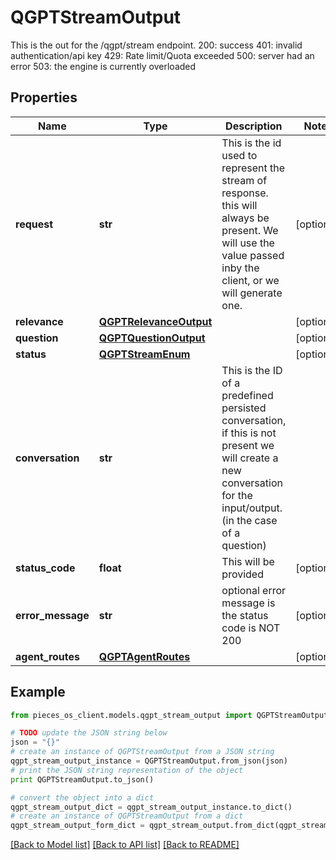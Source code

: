 # QGPTStreamOutput

This is the out for the /qgpt/stream endpoint.  200: success 401: invalid authentication/api key 429: Rate limit/Quota exceeded 500: server had an error 503: the engine is currently overloaded

## Properties
Name | Type | Description | Notes
------------ | ------------- | ------------- | -------------
**request** | **str** | This is the id used to represent the stream of response. this will always be present. We will use the value passed inby the client, or we will generate one. | [optional] 
**relevance** | [**QGPTRelevanceOutput**](QGPTRelevanceOutput.md) |  | [optional] 
**question** | [**QGPTQuestionOutput**](QGPTQuestionOutput.md) |  | [optional] 
**status** | [**QGPTStreamEnum**](QGPTStreamEnum.md) |  | [optional] 
**conversation** | **str** | This is the ID of a predefined persisted conversation, if this is not present we will create a new conversation for the input/output.(in the case of a question) | 
**status_code** | **float** | This will be provided | [optional] 
**error_message** | **str** | optional error message is the status code is NOT 200 | [optional] 
**agent_routes** | [**QGPTAgentRoutes**](QGPTAgentRoutes.md) |  | [optional] 

## Example

```python
from pieces_os_client.models.qgpt_stream_output import QGPTStreamOutput

# TODO update the JSON string below
json = "{}"
# create an instance of QGPTStreamOutput from a JSON string
qgpt_stream_output_instance = QGPTStreamOutput.from_json(json)
# print the JSON string representation of the object
print QGPTStreamOutput.to_json()

# convert the object into a dict
qgpt_stream_output_dict = qgpt_stream_output_instance.to_dict()
# create an instance of QGPTStreamOutput from a dict
qgpt_stream_output_form_dict = qgpt_stream_output.from_dict(qgpt_stream_output_dict)
```
[[Back to Model list]](../README.md#documentation-for-models) [[Back to API list]](../README.md#documentation-for-api-endpoints) [[Back to README]](../README.md)


